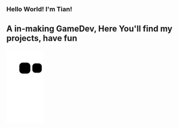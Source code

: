 ### Hello World! I'm Tian!
## A in-making GameDev, Here You'll find my projects, have fun
![Snake animation](https://github.com/FreelyTian/FreelyTian/blob/output/github-contribution-grid-snake.svg)
